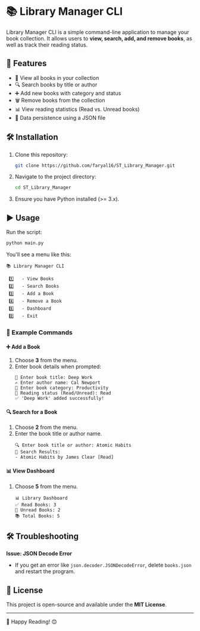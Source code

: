# 📚 Library Manager CLI

Library Manager CLI is a simple command-line application to manage your book collection. It allows users to **view, search, add, and remove books**, as well as track their reading status.

## 🚀 Features
- 📖 View all books in your collection
- 🔍 Search books by title or author
- ➕ Add new books with category and status
- 🗑️ Remove books from the collection
- 📊 View reading statistics (Read vs. Unread books)
- 💾 Data persistence using a JSON file

## 🛠 Installation
1. Clone this repository:
   ```sh
   git clone https://github.com/faryal16/ST_Library_Manager.git
   ```
2. Navigate to the project directory:
   ```sh
   cd ST_Library_Manager
   ```
3. Ensure you have Python installed (>= 3.x).

## ▶️ Usage
Run the script:
```sh
python main.py
```
You'll see a menu like this:
```
📚 Library Manager CLI

 1️⃣   - View Books
 2️⃣   - Search Books
 3️⃣   - Add a Book
 4️⃣   - Remove a Book
 5️⃣   - Dashboard
 0️⃣   - Exit
```

### 📝 Example Commands
#### ➕ Add a Book
1. Choose **3** from the menu.
2. Enter book details when prompted:
   ```
   📖 Enter book title: Deep Work
   ✍️ Enter author name: Cal Newport
   📂 Enter book category: Productivity
   📌 Reading status (Read/Unread): Read
   ✅ 'Deep Work' added successfully!
   ```

#### 🔍 Search for a Book
1. Choose **2** from the menu.
2. Enter the book title or author name.
   ```
   🔍 Enter book title or author: Atomic Habits
   🔎 Search Results:
   - Atomic Habits by James Clear [Read]
   ```

#### 📊 View Dashboard
1. Choose **5** from the menu.
   ```
   📊 Library Dashboard
   ✅ Read Books: 3
   📌 Unread Books: 2
   📚 Total Books: 5
   ```

## 🛠 Troubleshooting
**Issue: JSON Decode Error**
- If you get an error like `json.decoder.JSONDecodeError`, delete `books.json` and restart the program.

## 📜 License
This project is open-source and available under the **MIT License**.

---
🚀 Happy Reading! 😊

